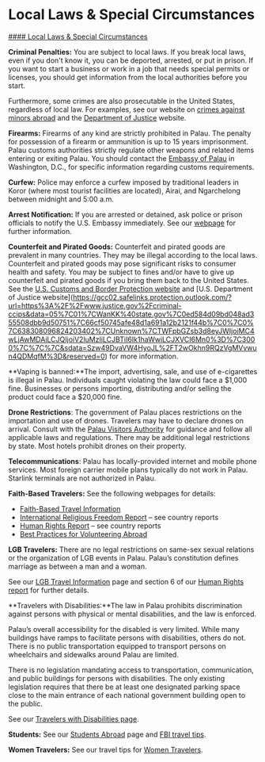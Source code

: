 # Local Laws & Special Circumstances

[#### Local Laws & Special Circumstances](javascript:void(0); "Local Laws & Special Circumstances")

**Criminal Penalties:** You are subject to local laws. If you break local laws, even if you don't know it, you can be deported, arrested, or put in prison. If you want to start a business or work in a job that needs special permits or licenses, you should get information from the local authorities before you start.

Furthermore, some crimes are also prosecutable in the United States, regardless of local law. For examples, see our website on [crimes against minors abroad](http://travel.state.gov/content/passports/en/emergencies/arrest/criminalpenalties.html) and the [Department of Justice](http://www.justice.gov/usam/criminal-resource-manual-1617-extraterritorial-criminal-jurisdiction-18-usc-112-878-970-1116) website.

**Firearms:** Firearms of any kind are strictly prohibited in Palau. The penalty for possession of a firearm or ammunition is up to 15 years imprisonment. Palau customs authorities strictly regulate other weapons and related items entering or exiting Palau. You should contact the [Embassy of Palau](http://www.palauembassy.org/) in Washington, D.C., for specific information regarding customs requirements.

**Curfew:** Police may enforce a curfew imposed by traditional leaders in Koror (where most tourist facilities are located), Airai, and Ngarchelong between midnight and 5:00 a.m.

**Arrest Notification:** If you are arrested or detained, ask police or prison officials to notify the U.S. Embassy immediately. See our [webpage](http://travel.state.gov/content/passports/english/emergencies/arrest.html) for further information.

**Counterfeit and Pirated Goods:** Counterfeit and pirated goods are prevalent in many countries. They may be illegal according to the local laws. Counterfeit and pirated goods may pose significant risks to consumer health and safety. You may be subject to fines and/or have to give up counterfeit and pirated goods if you bring them back to the United States. See the [U.S. Customs and Border Protection website](https://www.cbp.gov/trade/fakegoodsrealdangers#:~:text=It%20is%20illegal%20to%20purchase%20counterfeit%20goods.%20Bringing,activities%2C%20such%20as%20forced%20labor%20or%20human%20trafficking.) and [U.S. Department of Justice website](https://gcc02.safelinks.protection.outlook.com/?url=https%3A%2F%2Fwww.justice.gov%2Fcriminal-ccips&data=05%7C01%7CWanKK%40state.gov%7C0ed584d09bd048ad355508dbb9d50751%7C66cf50745afe48d1a691a12b2121f44b%7C0%7C0%7C638308096824203402%7CUnknown%7CTWFpbGZsb3d8eyJWIjoiMC4wLjAwMDAiLCJQIjoiV2luMzIiLCJBTiI6Ik1haWwiLCJXVCI6Mn0%3D%7C3000%7C%7C%7C&sdata=Szw49DvaVW4HyoJL%2FT2wOkhn9RQzVgMVvwun4QDMqfM%3D&reserved=0) for more information.

**Vaping is banned:**The import, advertising, sale, and use of e-cigarettes is illegal in Palau. Individuals caught violating the law could face a $1,000 fine. Businesses or persons importing, distributing and/or selling the product could face a $20,000 fine.

**Drone Restrictions**: The government of Palau places restrictions on the importation and use of drones. Travelers may have to declare drones on arrival. Consult with the [Palau Visitors Authority](https://pristineparadisepalau.com/drone-registration/) for guidance and follow all applicable laws and regulations. There may be additional legal restrictions by state. Most hotels prohibit drones on their property.

**Telecommunications**: Palau has locally-provided internet and mobile phone services. Most foreign carrier mobile plans typically do not work in Palau. Starlink terminals are not authorized in Palau.

**Faith-Based Travelers:** See the following webpages for details:

* [Faith-Based Travel Information](https://travel.state.gov/content/passports/en/go/faith-based-travel.html)
* [International Religious Freedom Report](http://www.state.gov/j/drl/irf/rpt/index.htm) – see country reports
* [Human Rights Report](http://www.state.gov/j/drl/rls/hrrpt/) – see country reports
* [Best Practices for Volunteering Abroad](https://travel.state.gov/content/passports/en/go/volunteer.html)

**LGB Travelers:** There are no legal restrictions on same-sex sexual relations or the organization of LGB events in Palau. Palau’s constitution defines marriage as between a man and a woman.

See our [LGB Travel Information](http://travel.state.gov/content/passports/english/go/lgbt.html) page and section 6 of our [Human Rights report](http://www.state.gov/j/drl/rls/hrrpt/) for further details.

**Travelers with Disabilities:**The law in Palau prohibits discrimination against persons with physical or mental disabilities, and the law is enforced.

Palau’s overall accessibility for the disabled is very limited. While many buildings have ramps to facilitate persons with disabilities, others do not. There is no public transportation equipped to transport persons on wheelchairs and sidewalks around Palau are limited.

There is no legislation mandating access to transportation, communication, and public buildings for persons with disabilities. The only existing legislation requires that there be at least one designated parking space close to the main entrance of each national government building open to the public.

See our [Travelers with Disabilities page](https://travel.state.gov/content/travel/en/international-travel/before-you-go/travelers-with-special-considerations/traveling-with-disabilties.html).

**Students:** See our [Students Abroad](http://travel.state.gov/content/studentsabroad/en.html) page and [FBI travel tips](https://ucr.fbi.gov/investigate/counterintelligence/student-brochure).

**Women Travelers:** See our travel tips for [Women Travelers](http://travel.state.gov/content/passports/english/go/Women.html).